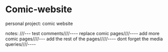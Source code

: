 # Comic-website
personal project: comic website


notes: ///---
test comments////----
replace comic pages////----
add more comic pages////---
add the rest of the pages/////----
dont forget the media queries////----
